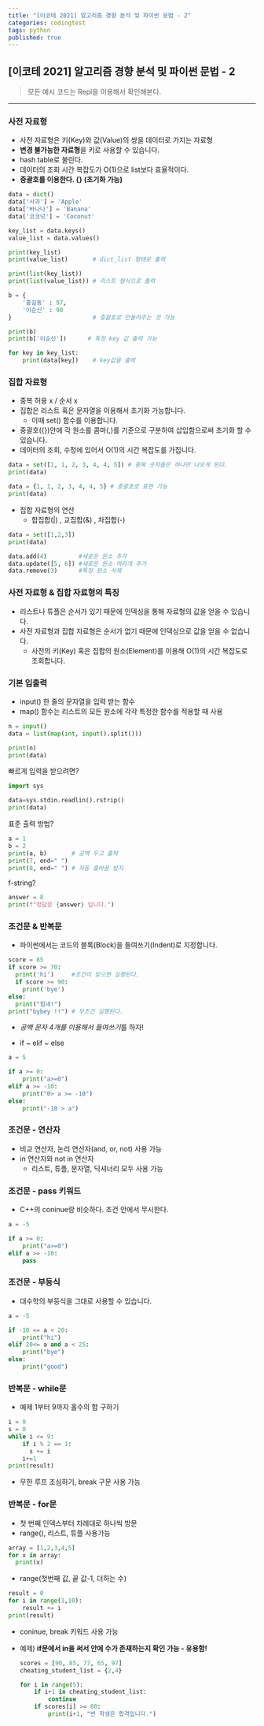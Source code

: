 ```yaml
---
title: "[이코테 2021] 알고리즘 경향 분석 및 파이썬 문법 - 2"
categories: codingtest
tags: python
published: true
---
```


## [이코테 2021] 알고리즘 경향 분석 및 파이썬 문법 - 2

> 모든 예시 코드는 Repl을 이용해서 확인해본다.

---

### 사전 자료형

- 사전 자료형은 키(Key)와 값(Value)의 쌍을 데이터로 가지는 자료형
- **변경 불가능한 자료형**을 키로 사용할 수 있습니다.
- hash table로 불린다.
- 데이터의 조회 시간 복잡도가 O(1)으로 list보다 효율적이다.
- **중괄호를 이용한다. {} (초기화 가능)**

```python
data = dict()
data['사과'] = 'Apple'
data['바나나'] = 'Banana'
data['코코넛'] = 'Coconut'

key_list = data.keys()
value_list = data.values()

print(key_list)
print(value_list)       # dict_list 형태로 출력

print(list(key_list))
print(list(value_list)) # 리스트 형식으로 출력

b = {
    '홍길동' : 97,
    '이순신' : 98
}                       # 중괄호로 만들어주는 것 가능

print(b)
print(b['이순신'])      # 특정 key 값 출력 가능

for key in key_list:
    print(data[key])    # key값을 출력
```

### 집합 자료형

- 중복 허용 x / 순서 x
- 집합은 리스트 혹은 문자열을 이용해서 초기화 가능합니다.
  - 이때 set() 함수를 이용합니다.
- 중괄호({})안에 각 원소를 콤마(,)를 기준으로 구분하여 삽입함으로써 초기화 할 수 있습니다.
- 데이터의 조회, 수정에 있어서 O(1)의 시간 복잡도를 가집니다.

```python
data = set([1, 1, 2, 3, 4, 4, 5]) # 중복 숫자들은 하나만 나오게 된다.
print(data)

data = {1, 1, 2, 3, 4, 4, 5} # 중괄호로 표현 가능
print(data)
```

- 집합 자료형의 연산
  - 합집합(|) , 교집합(&) , 차집합(-)

```python
data = set([1,2,3])
print(data)

data.add(4)         #새로운 원소 추가
data.update([5, 6]) #새로운 원소 여러개 추가
data.remove(3)      #특정 원소 삭제
```

### 사전 자료형 & 집합 자료형의 특징

- 리스트나 튜플은 순서가 있기 때문에 인덱싱을 통해 자료형의 값을 얻을 수 있습니다.
- 사전 자료형과 집합 자료형은 순서가 없기 때문에 인덱싱으로 값을 얻을 수 없습니다.
  - 사전의 키(Key) 혹은 집합의 원소(Element)를 이용해 O(1)의 시간 복잡도로 조회합니다.

### 기본 입출력

- input() 한 줄의 문자열을 입력 받는 함수
- map() 함수는 리스트의 모든 원소에 각각 특정한 함수를 적용할 때 사용

```python
n = input()
data = list(map(int, input().split()))

print(n)
print(data)
```

빠르게 입력을 받으려면?

```python
import sys

data=sys.stdin.readlin().rstrip()
print(data)
```

표준 출력 방법?

```python
a = 1
b = 2
print(a, b)       # 공백 두고 출력
print(7, end=" ")
print(8, end=" ") # 자동 줄바꿈 방지
```

f-string?

```python
answer = 8
print(f"정답은 {answer} 입니다.")
```

### 조건문 & 반복문

- 파이썬에서는 코드의 블록(Block)을 들여쓰기(Indent)로 지정합니다.

```python
score = 85
if score >= 70:
  print('hi')     #조건이 맞으면 실행된다.
  if score >= 90:
    print('bye')
else:
  print("힘내!")
print("bybey !!") # 무조건 실행된다.
```

- *공백 문자 4개를 이용해서 들여쓰기*를 하자!

- if ~ elif ~ else

```python
a = 5

if a >= 0:
    print("a>=0")
elif a >= -10:
    print("0> a >= -10")
else:
    print("-10 > a")
```

### 조건문 - 연산자

- 비교 연산자, 논리 연산자(and, or, not) 사용 가능
- in 연산자와 not in 연산자
  - 리스트, 튜플, 문자열, 딕셔너리 모두 사용 가능

### 조건문 - pass 키워드

- C++의 coninue랑 비슷하다. 조건 안에서 무시한다.

```python
a = -5

if a >= 0:
    print("a>=0")
elif a >= -10:
    pass
```

### 조건문 - 부등식

- 대수학의 부등식을 그대로 사용할 수 있습니다.

```python
a = -5

if -10 <= a < 20:
    print("hi")
elif 20<= a and a < 25:
    print("bye")
else:
    print("good")
```

### 반복문 - while문

- 예제 1부터 9까지 홀수의 합 구하기

```python
i = 0
s = 0
while i <= 9:
    if i % 2 == 1:
      s += i
    i+=1
print(result)
```

- 무한 루프 조심하기, break 구문 사용 가능

### 반복문 - for문

- 첫 번째 인덱스부터 차례대로 하나씩 방문
- range(), 리스트, 튜플 사용가능

```python
array = [1,2,3,4,5]
for x in array:
  print(x)
```

- range(첫번째 값, 끝 값-1, 더하는 수)

```python
result = 0
for i in range(1,10):
    result += i
print(result)
```

- coninue, break 키워드 사용 가능

- 예제) **if문에서 in을 써서 안에 수가 존재하는지 확인 가능 - 유용함!**

  ```python
  scores = [90, 85, 77, 65, 97]
  cheating_student_list = {2,4}

  for i in range(5):
      if i+1 in cheating_student_list:
          continue
      if scores[i] >= 80:
          print(i+1, "번 학생은 합격입니다.")
  ```
